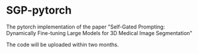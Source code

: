 # SGP-pytorch
The pytorch implementation of the paper "Self-Gated Prompting: Dynamically Fine-tuning Large Models for 3D Medical Image Segmentation"

The code will be uploaded within two months.
